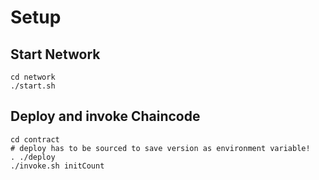 # Setup

## Start Network
``` shell
cd network
./start.sh
```

## Deploy and invoke Chaincode
``` shell
cd contract
# deploy has to be sourced to save version as environment variable!
. ./deploy
./invoke.sh initCount
```





